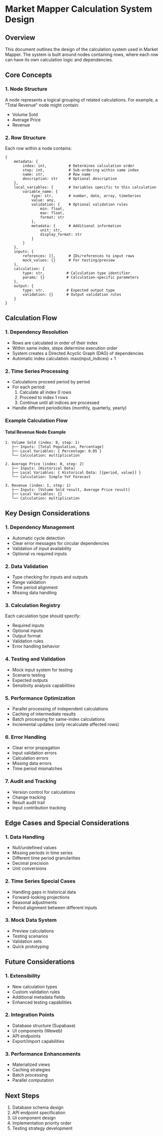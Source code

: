 # Market Mapper Calculation System Design

## Overview
This document outlines the design of the calculation system used in Market Mapper. The system is built around nodes containing rows, where each row can have its own calculation logic and dependencies.

## Core Concepts

### 1. Node Structure
A node represents a logical grouping of related calculations. For example, a "Total Revenue" node might contain:
- Volume Sold
- Average Price
- Revenue

### 2. Row Structure
Each row within a node contains:
```
{
    metadata: {
        index: int,          # Determines calculation order
        step: int,           # Sub-ordering within same index
        name: str,           # Row name
        description: str     # Optional description
    },
    local_variables: {       # Variables specific to this calculation
        variable_name: {
            type: str,       # number, date, array, timeSeries
            value: any,
            validation: {    # Optional validation rules
                min: float,
                max: float,
                format: str
            },
            metadata: {      # Additional information
                unit: str,
                display_format: str
            }
        }
    },
    inputs: {
        references: [],      # IDs/references to input rows
        mock_values: {}      # For testing/preview
    },
    calculation: {
        type: str,          # Calculation type identifier
        params: {}          # Calculation-specific parameters
    },
    output: {
        type: str,          # Expected output type
        validation: {}      # Output validation rules
    }
}
```

## Calculation Flow

### 1. Dependency Resolution
- Rows are calculated in order of their index
- Within same index, steps determine execution order
- System creates a Directed Acyclic Graph (DAG) of dependencies
- Automatic index calculation: max(input_indices) + 1

### 2. Time Series Processing
- Calculations proceed period by period
- For each period:
  1. Calculate all index 0 rows
  2. Proceed to index 1 rows
  3. Continue until all indices are processed
- Handle different periodicities (monthly, quarterly, yearly)

### Example Calculation Flow

#### Total Revenue Node Example
```
1. Volume Sold (index: 0, step: 1)
   ├── Inputs: [Total Population, Percentage]
   ├── Local Variables: { Percentage: 0.05 }
   └── Calculation: multiplication

2. Average Price (index: 0, step: 2)
   ├── Inputs: [Historical Data]
   ├── Local Variables: { Historical Data: [{period, value}] }
   └── Calculation: Simple YoY Forecast

3. Revenue (index: 1, step: 1)
   ├── Inputs: [Volume Sold result, Average Price result]
   ├── Local Variables: {}
   └── Calculation: multiplication
```

## Key Design Considerations

### 1. Dependency Management
- Automatic cycle detection
- Clear error messages for circular dependencies
- Validation of input availability
- Optional vs required inputs

### 2. Data Validation
- Type checking for inputs and outputs
- Range validation
- Time period alignment
- Missing data handling

### 3. Calculation Registry
Each calculation type should specify:
- Required inputs
- Optional inputs
- Output format
- Validation rules
- Error handling behavior

### 4. Testing and Validation
- Mock input system for testing
- Scenario testing
- Expected outputs
- Sensitivity analysis capabilities

### 5. Performance Optimization
- Parallel processing of independent calculations
- Caching of intermediate results
- Batch processing for same-index calculations
- Incremental updates (only recalculate affected rows)

### 6. Error Handling
- Clear error propagation
- Input validation errors
- Calculation errors
- Missing data errors
- Time period mismatches

### 7. Audit and Tracking
- Version control for calculations
- Change tracking
- Result audit trail
- Input contribution tracking

## Edge Cases and Special Considerations

### 1. Data Handling
- Null/undefined values
- Missing periods in time series
- Different time period granularities
- Decimal precision
- Unit conversions

### 2. Time Series Special Cases
- Handling gaps in historical data
- Forward-looking projections
- Seasonal adjustments
- Period alignment between different inputs

### 3. Mock Data System
- Preview calculations
- Testing scenarios
- Validation sets
- Quick prototyping

## Future Considerations

### 1. Extensibility
- New calculation types
- Custom validation rules
- Additional metadata fields
- Enhanced testing capabilities

### 2. Integration Points
- Database structure (Supabase)
- UI components (Weweb)
- API endpoints
- Export/import capabilities

### 3. Performance Enhancements
- Materialized views
- Caching strategies
- Batch processing
- Parallel computation

## Next Steps
1. Database schema design
2. API endpoint specification
3. UI component design
4. Implementation priority order
5. Testing strategy development 